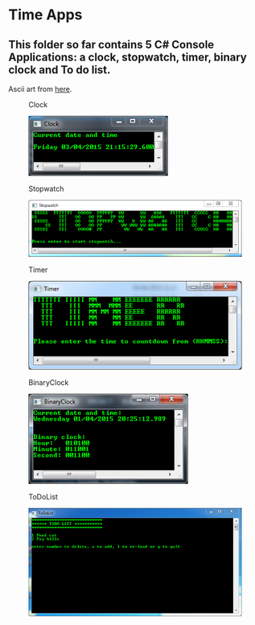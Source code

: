 <h1>Time Apps</h1>
<h2>This folder so far contains 5 C# Console Applications: a clock, stopwatch, timer, binary clock and To do list.</h2>

Ascii art from <a href="http://patorjk.com/software/taag/">here</a>.

<figure>
<figcaption>Clock</figcaption>
<p>
<img src = "https://github.com/pda87/TimeApps/blob/master/images/Clock.PNG">
</figure>

<figure>
<figcaption>Stopwatch</figcaption>
<p>
<img src = "https://github.com/pda87/TimeApps/blob/master/images/Stopwatch.PNG">
</figure>

<figure>
<figcaption>Timer</figcaption>
<p>
<img src = "https://github.com/pda87/TimeApps/blob/master/images/Timer.PNG">
</figure>

<figure>
<figcaption>BinaryClock</figcaption>
<p>
<img src = "https://github.com/pda87/TimeApps/blob/master/images/BinaryClock.PNG">
</figure>

<figure>
<figcaption>ToDoList</figcaption>
<p>
<img src = "https://github.com/pda87/TimeApps/blob/master/images/ToDoList.PNG">
</figure>


